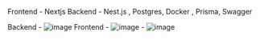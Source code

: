 Frontend - Nextjs
Backend  - Nest.js , Postgres, Docker , Prisma, Swagger

Backend  - ![image](https://github.com/Rash-Hit/credlinq-assessment/assets/73944177/ea9cc620-213c-4cf2-a081-332ce5f63b3b)
Frontend - ![image](https://github.com/Rash-Hit/credlinq-assessment/assets/73944177/5c049d98-586b-4a8a-8054-24ac7bbd22f2)
         - ![image](https://github.com/Rash-Hit/credlinq-assessment/assets/73944177/37905245-ead0-46c4-81cc-a6ae3f590ada)
   
